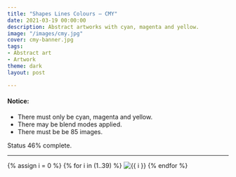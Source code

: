```yaml
---
title: "Shapes Lines Colours – CMY"
date: 2021-03-19 00:00:00
description: Abstract artworks with cyan, magenta and yellow.
image: "/images/cmy.jpg"
cover: cmy-banner.jpg
tags:
- Abstract art
- Artwork
theme: dark
layout: post

---
```


#### Notice:

* There must only be cyan, magenta and yellow.
* There may be blend modes applied.
* There must be be 85 images.

Status 46% complete.

--- 

<div class="grid wide">
{% assign i = 0 %}
{% for i in (1..39) %}
<img src="https://res.cloudinary.com/dp5mvntv7/image/upload/c_scale,w_600/v1589979350/phase3/{{ i }}.jpg" alt="{{ i }}" title="{{ i }}" />
{% endfor %}
</div>